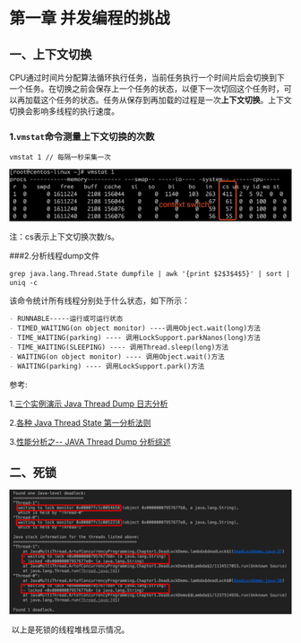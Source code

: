 # 第一章 并发编程的挑战

## 一、上下文切换

​	CPU通过时间片分配算法循环执行任务，当前任务执行一个时间片后会切换到下一个任务。在切换之前会保存上一个任务的状态，以便下一次切回这个任务时，可以再加载这个任务的状态。任务从保存到再加载的过程是一次**上下文切换**。上下文切换会影响多线程的执行速度。

### 1.`vmstat`命令测量上下文切换的次数

```shell
vmstat 1 // 每隔一秒采集一次
```

![](./pic/1-1.png)

注：cs表示上下文切换次数/s。

###2.分析线程dump文件

```shell
grep java.lang.Thread.State dumpfile | awk '{print $2$3$4$5}' | sort | uniq -c
```

该命令统计所有线程分别处于什么状态，如下所示：

```markdown
- RUNNABLE-----运行或可运行状态
- TIMED_WAITING(on object monitor) ----调用Object.wait(long)方法
- TIME_WAITING(parking) ---- 调用LockSupport.parkNanos(long)方法
- TIME_WAITING(SLEEPING) ---- 调用Thread.sleep(long)方法
- WAITING(on object monitor) ---- 调用Object.wait()方法
- WAITING(parking) ---- 调用LockSupport.park()方法
```

参考:

1.[三个实例演示 Java Thread Dump 日志分析](https://www.cnblogs.com/zhengyun_ustc/archive/2013/01/06/dumpanalysis.html)

2.[各种 Java Thread State 第一分析法则](https://www.cnblogs.com/zhengyun_ustc/archive/2013/03/18/tda.html)

3.[性能分析之-- JAVA Thread Dump 分析综述](https://blog.csdn.net/rachel_luo/article/details/8920596)

## 二、死锁

![](./pic/1-2.png)

​	以上是死锁的线程堆栈显示情况。

​	





